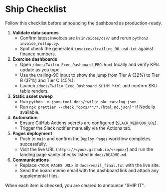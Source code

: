 # Ship Checklist

Follow this checklist before announcing the dashboard as production-ready.

1. **Validate data sources**
   - Confirm latest invoices are in `invoices/csv/` and rerun `python3 invoice_rollup.py`.
   - Spot check the generated `invoices/trailing_90_usd.txt` against finance numbers.
2. **Exercise dashboards**
   - Open `/docs/Twilio_Exec_Dashboard_PRO.html` locally and verify KPIs update as you type.
   - Use the trailing-90 input to show the jump from Tier A (32%) to Tier B (37%) and Tier C (45%).
   - Launch `/docs/Twilio_Exec_Dashboard_SHINY.html` and confirm SKU table renders.
3. **Static asset sweep**
   - Run `python -m json.tool docs/twilio_sku_catalog.json`.
   - Run `npx prettier --check "docs/**/*.{html,md,json}"` if Node is available.
4. **Automation**
   - Ensure GitHub Actions secrets are configured (`SLACK_WEBHOOK_URL`).
   - Trigger the Slack notifier manually via the Actions tab.
5. **Pages deployment**
   - Push to `main` and confirm the `Deploy Pages` workflow completes successfully.
   - Visit the live URL (`https://<you>.github.io/<repo>/`) and run the landing page sanity checks listed in `docs/README.md`.
6. **Communications**
   - Replace `<YOUR PAGES URL>` in `docs/email_final.txt` with the live site.
   - Send the board memo email with the dashboard link and attach any supplemental files.

When each item is checked, you are cleared to announce "SHIP IT".
